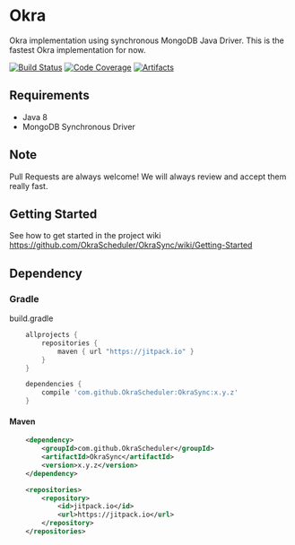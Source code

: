 # Okra

Okra implementation using synchronous MongoDB Java Driver.
This is the fastest Okra implementation for now.

[![Build Status][travis-badge]][travis-url] [![Code Coverage][codecov-badge]][codecov-url] [![Artifacts][jitpack-badge]][jitpack-url]

## Requirements

* Java 8
* MongoDB Synchronous Driver

## Note 

Pull Requests are always welcome! We will always review and accept them really fast.

## Getting Started

See how to get started in the project wiki
https://github.com/OkraScheduler/OkraSync/wiki/Getting-Started

## Dependency

### Gradle

build.gradle

```groovy
    allprojects {
        repositories {
            maven { url "https://jitpack.io" }
        }
    }
```

```groovy
    dependencies {
        compile 'com.github.OkraScheduler:OkraSync:x.y.z'
    }
```

#### Maven

```xml
    <dependency>
        <groupId>com.github.OkraScheduler</groupId>
        <artifactId>OkraSync</artifactId>
        <version>x.y.z</version>
    </dependency>

    <repositories>
        <repository>
            <id>jitpack.io</id>
            <url>https://jitpack.io</url>
        </repository>
    </repositories>
```

[codecov-badge]: https://codecov.io/gh/OkraScheduler/OkraSync/branch/master/graph/badge.svg
[codecov-url]: https://codecov.io/gh/OkraScheduler/OkraSync
[travis-badge]: https://travis-ci.org/OkraScheduler/OkraSync.svg?branch=master
[travis-url]: https://travis-ci.org/OkraScheduler/OkraSync
[jitpack-badge]: https://jitpack.io/v/OkraScheduler/OkraSync.svg
[jitpack-url]: https://jitpack.io/#OkraScheduler/OkraSync
